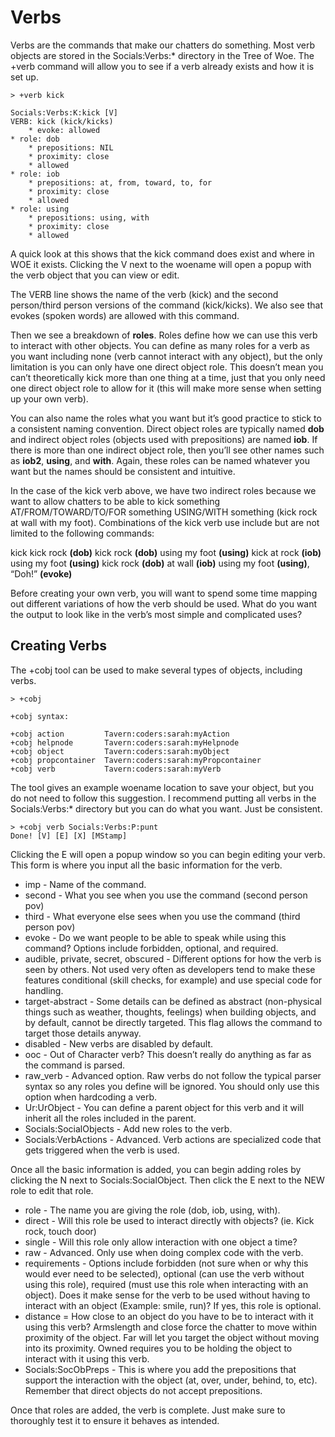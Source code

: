 # Verbs

Verbs are the commands that make our chatters do something. Most verb objects are stored in the Socials:Verbs:* directory in the Tree of Woe. The +verb command will allow you to see if a verb already exists and how it is set up. 

```
> +verb kick

Socials:Verbs:K:kick [V]
VERB: kick (kick/kicks)
    * evoke: allowed
* role: dob
    * prepositions: NIL
    * proximity: close
    * allowed
* role: iob
    * prepositions: at, from, toward, to, for
    * proximity: close
    * allowed
* role: using
    * prepositions: using, with
    * proximity: close
    * allowed
```

A quick look at this shows that the kick command does exist and where in WOE it exists. Clicking the V next to the woename will open a popup with the verb object that you can view or edit.

The VERB line shows the name of the verb (kick) and the second person/third person versions of the command (kick/kicks). We also see that evokes (spoken words) are allowed with this command.

Then we see a breakdown of **roles**. Roles define how we can use this verb to interact with other objects. You can define as many roles for a verb as you want including none (verb cannot interact with any object), but the only limitation is you can only have one direct object role. This doesn’t mean you can’t theoretically kick more than one thing at a time, just that you only need one direct object role to allow for it (this will make more sense when setting up your own verb). 

You can also name the roles what you want but it’s good practice to stick to a consistent naming convention. Direct object roles are typically named **dob** and indirect object roles (objects used with prepositions) are named **iob**. If there is more than one indirect object role, then you’ll see other names such as **iob2**, **using**, and **with**. Again, these roles can be named whatever you want but the names should be consistent and intuitive.

In the case of the kick verb above, we have two indirect roles because we want to allow chatters to be able to kick something AT/FROM/TOWARD/TO/FOR something USING/WITH something (kick rock at wall with my foot). Combinations of the kick verb use include but are not limited to the following commands:

kick
kick rock **(dob)**
kick rock **(dob)** using my foot **(using)**
kick at rock **(iob)** using my foot **(using)**
kick rock **(dob)** at wall **(iob)** using my foot **(using)**, “Doh!” **(evoke)**

Before creating your own verb, you will want to spend some time mapping out different variations of how the verb should be used. What do you want the output to look like in the verb’s most simple and complicated uses?

## Creating Verbs

The +cobj tool can be used to make several types of objects, including verbs.

```
> +cobj

+cobj syntax:

+cobj action         Tavern:coders:sarah:myAction
+cobj helpnode       Tavern:coders:sarah:myHelpnode
+cobj object         Tavern:coders:sarah:myObject
+cobj propcontainer  Tavern:coders:sarah:myPropcontainer
+cobj verb           Tavern:coders:sarah:myVerb
```

The tool gives an example woename location to save your object, but you do not need to follow this suggestion. I recommend putting all verbs in the Socials:Verbs:* directory but you can do what you want. Just be consistent.

```
> +cobj verb Socials:Verbs:P:punt
Done! [V] [E] [X] [MStamp]
```

Clicking the E will open a popup window so you can begin editing your verb. This form is where you input all the basic information for the verb.

* imp - Name of the command.
* second - What you see when you use the command (second person pov)
* third - What everyone else sees when you use the command (third person pov)
* evoke - Do we want people to be able to speak while using this command? Options include forbidden, optional, and required.
* audible, private, secret, obscured - Different options for how the verb is seen by others. Not used very often as developers tend to make these features conditional (skill checks, for example) and use special code for handling.
* target-abstract - Some details can be defined as abstract (non-physical things such as weather, thoughts, feelings) when building objects, and by default, cannot be directly targeted. This flag allows the command to target those details anyway.
* disabled - New verbs are disabled by default.
* ooc - Out of Character verb? This doesn’t really do anything as far as the command is parsed.
* raw_verb - Advanced option. Raw verbs do not follow the typical parser syntax so any roles you define will be ignored. You should only use this option when hardcoding a verb.
* Ur:UrObject - You can define a parent object for this verb and it will inherit all the roles included in the parent.
* Socials:SocialObjects - Add new roles to the verb.
* Socials:VerbActions - Advanced. Verb actions are specialized code that gets triggered when the verb is used.

Once all the basic information is added, you can begin adding roles by clicking the N next to Socials:SocialObject. Then click the E next to the NEW role to edit that role.

* role - The name you are giving the role (dob, iob, using, with).
* direct - Will this role be used to interact directly with objects? (ie. Kick rock, touch door)
* single - Will this role only allow interaction with one object a time? 
* raw - Advanced. Only use when doing complex code with the verb.
* requirements - Options include forbidden (not sure when or why this would ever need to be selected), optional (can use the verb without using this role), required (must use this role when interacting with an object). Does it make sense for the verb to be used without having to interact with an object (Example: smile, run)? If yes, this role is optional.
* distance = How close to an object do you have to be to interact with it using this verb? Armslength and close force the chatter to move within proximity of the object. Far will let you target the object without moving into its proximity. Owned requires you to be holding the object to interact with it using this verb.
* Socials:SocObPreps - This is where you add the prepositions that support the interaction with the object (at, over, under, behind, to, etc). Remember that direct objects do not accept prepositions.

Once that roles are added, the verb is complete. Just make sure to thoroughly test it to ensure it behaves as intended.

